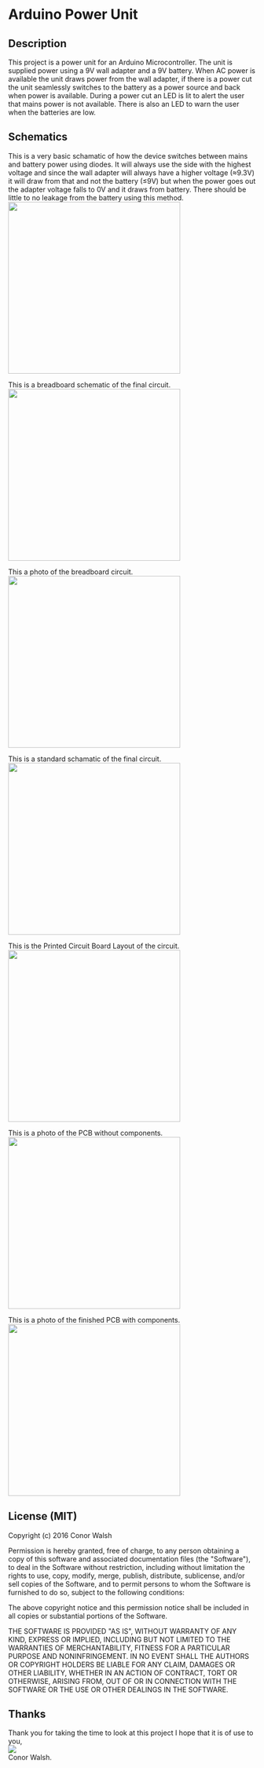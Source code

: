 # Arduino Power Unit

Description
-----------

This project is a power unit for an Arduino Microcontroller.
The unit is supplied power using a 9V wall adapter and a 9V battery.
When AC power is available the unit draws power from the wall adapter, if there is a power cut the unit seamlessly switches to the battery as a power source and back when power is available.
During a power cut an LED is lit to alert the user that mains power is not available. There is also an LED to warn the user when the batteries are low.

Schematics
-----------

This is a very basic schamatic of how the device switches between mains and battery power using diodes. It will always use the side with the highest voltage and since the wall adapter will always have a higher voltage (≈9.3V) it will draw from that and not the battery (≤9V) but when the power goes out the adapter voltage falls to 0V and it draws from battery. There should be little to no leakage from the battery using this method.<br/>
<img src="http://www.conorwalsh.net/APU/backup-simple.png" width="350"/>

This is a breadboard schematic of the final circuit.<br/>
<img src="http://www.conorwalsh.net/APU/ARDUINO-POWER-SCHEMATIC_bb.png" width="350"/>

This a photo of the breadboard circuit.<br/>
<img src="http://www.conorwalsh.net/APU/BREADBOARD-COM.jpg" width="350"/>

This is a standard schamatic of the final circuit.<br/>
<img src="http://www.conorwalsh.net/APU/ARDUINO-POWER-SCHEMATIC_schem_eagle.png" width="350"/>

This is the Printed Circuit Board Layout of the circuit.<br/>
<img src="http://www.conorwalsh.net/APU/ARDUINO-POWER-BOARD_eagle.png" width="350"/>

This is a photo of the PCB without components.<br/>
<img src="http://www.conorwalsh.net/APU/BOARD-REAL-RAW.jpg" width="350"/>

This is a photo of the finished PCB with components.<br/>
<img src="http://www.conorwalsh.net/APU/BOARD-COM.png" width="350"/>

License (MIT)
------
Copyright (c) 2016 Conor Walsh 

Permission is hereby granted, free of charge, to any person obtaining a copy
of this software and associated documentation files (the "Software"), to deal
in the Software without restriction, including without limitation the rights
to use, copy, modify, merge, publish, distribute, sublicense, and/or sell
copies of the Software, and to permit persons to whom the Software is
furnished to do so, subject to the following conditions:

The above copyright notice and this permission notice shall be included in all
copies or substantial portions of the Software.

THE SOFTWARE IS PROVIDED "AS IS", WITHOUT WARRANTY OF ANY KIND, EXPRESS OR
IMPLIED, INCLUDING BUT NOT LIMITED TO THE WARRANTIES OF MERCHANTABILITY,
FITNESS FOR A PARTICULAR PURPOSE AND NONINFRINGEMENT. IN NO EVENT SHALL THE
AUTHORS OR COPYRIGHT HOLDERS BE LIABLE FOR ANY CLAIM, DAMAGES OR OTHER
LIABILITY, WHETHER IN AN ACTION OF CONTRACT, TORT OR OTHERWISE, ARISING FROM,
OUT OF OR IN CONNECTION WITH THE SOFTWARE OR THE USE OR OTHER DEALINGS IN THE
SOFTWARE.

Thanks
------

Thank you for taking the time to look at this project I hope that it is of use to you,<br/>
<img src="http://conorwalsh.net/sig.png" /><br/>
Conor Walsh.
